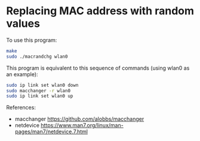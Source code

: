 # Replacing MAC address with random values

To use this program:

```bash
make
sudo ./macrandchg wlan0
```

This program is equivalent to this sequence of commands (using wlan0 as an
example):

```bash
sudo ip link set wlan0 down
sudo macchanger -r wlan0
sudo ip link set wlan0 up
```

References:

* macchanger <https://github.com/alobbs/macchanger>
* netdevice <https://www.man7.org/linux/man-pages/man7/netdevice.7.html>
